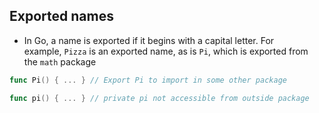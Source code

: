 ## Exported names

* In Go, a name is exported if it begins with a capital letter. For example, `Pizza` is an exported name, as is `Pi`, which is exported from the `math` package
```go
func Pi() { ... } // Export Pi to import in some other package

func pi() { ... } // private pi not accessible from outside package

```